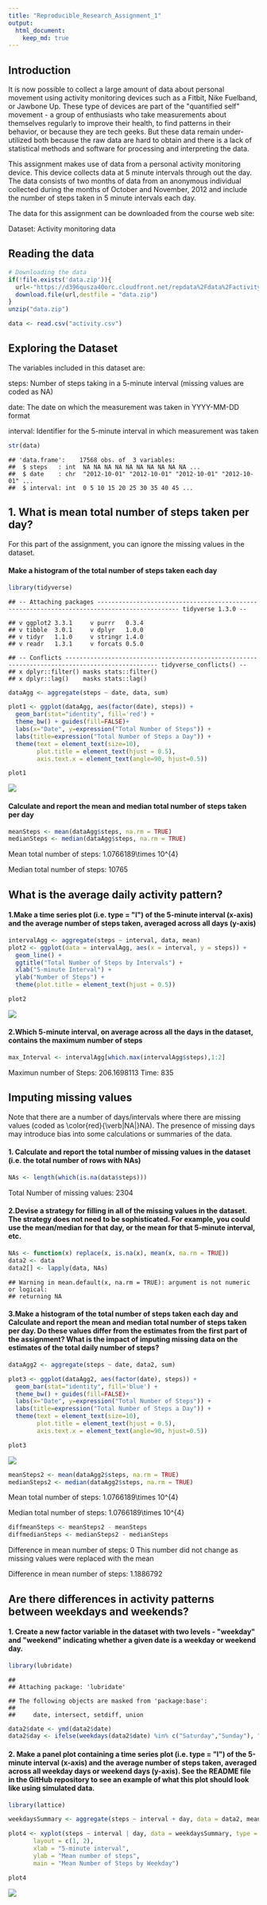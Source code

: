 ```yaml
---
title: "Reproducible_Research_Assignment_1"
output: 
  html_document:
    keep_md: true
---
```




## Introduction

It is now possible to collect a large amount of data about personal movement using activity monitoring devices such as a Fitbit, Nike Fuelband, or Jawbone Up. These type of devices are part of the "quantified self" movement - a group of enthusiasts who take measurements about themselves regularly to improve their health, to find patterns in their behavior, or because they are tech geeks. But these data remain under-utilized both because the raw data are hard to obtain and there is a lack of statistical methods and software for processing and interpreting the data.

This assignment makes use of data from a personal activity monitoring device. This device collects data at 5 minute intervals through out the day. The data consists of two months of data from an anonymous individual collected during the months of October and November, 2012 and include the number of steps taken in 5 minute intervals each day.

The data for this assignment can be downloaded from the course web site:

Dataset: Activity monitoring data

## Reading the data


```r
# Downloading the data
if(!file.exists('data.zip')){
  url<-"https://d396qusza40orc.cloudfront.net/repdata%2Fdata%2Factivity.zip"
  download.file(url,destfile = "data.zip")
}
unzip("data.zip")

data <- read.csv("activity.csv") 
```

## Exploring the Dataset

The variables included in this dataset are:

steps: Number of steps taking in a 5-minute interval (missing values are coded as NA)

date: The date on which the measurement was taken in YYYY-MM-DD format

interval: Identifier for the 5-minute interval in which measurement was taken


```r
str(data)
```

```
## 'data.frame':	17568 obs. of  3 variables:
##  $ steps   : int  NA NA NA NA NA NA NA NA NA NA ...
##  $ date    : chr  "2012-10-01" "2012-10-01" "2012-10-01" "2012-10-01" ...
##  $ interval: int  0 5 10 15 20 25 30 35 40 45 ...
```



## 1. What is mean total number of steps taken per day?
For this part of the assignment, you can ignore the missing values in the dataset.

#### Make a histogram of the total number of steps taken each day

```r
library(tidyverse)
```

```
## -- Attaching packages --------------------------------------------------------------------------------------------- tidyverse 1.3.0 --
```

```
## v ggplot2 3.3.1     v purrr   0.3.4
## v tibble  3.0.1     v dplyr   1.0.0
## v tidyr   1.1.0     v stringr 1.4.0
## v readr   1.3.1     v forcats 0.5.0
```

```
## -- Conflicts ------------------------------------------------------------------------------------------------ tidyverse_conflicts() --
## x dplyr::filter() masks stats::filter()
## x dplyr::lag()    masks stats::lag()
```

```r
dataAgg <- aggregate(steps ~ date, data, sum)
```


```r
plot1 <- ggplot(dataAgg, aes(factor(date), steps)) +
  geom_bar(stat="identity", fill='red') +
  theme_bw() + guides(fill=FALSE)+
  labs(x="Date", y=expression("Total Number of Steps")) + 
  labs(title=expression("Total Number of Steps a Day")) +
  theme(text = element_text(size=10),
        plot.title = element_text(hjust = 0.5),
        axis.text.x = element_text(angle=90, hjust=0.5))

plot1
```

![](PA1_template_files/figure-html/plot1-1.png)<!-- -->


#### Calculate and report the mean and median total number of steps taken per day

```r
meanSteps <- mean(dataAgg$steps, na.rm = TRUE)
medianSteps <- median(dataAgg$steps, na.rm = TRUE)
```
Mean total number of steps: 1.0766189\times 10^{4}

Median total number of steps:  10765





## What is the average daily activity pattern?
#### 1.Make a time series plot (i.e. type = "l") of the 5-minute interval (x-axis) and the average number of steps taken, averaged across all days (y-axis)

```r
intervalAgg <- aggregate(steps ~ interval, data, mean)
plot2 <- ggplot(data = intervalAgg, aes(x = interval, y = steps)) +
  geom_line() +
  ggtitle("Total Number of Steps by Intervals") +
  xlab("5-minute Interval") +
  ylab("Number of Steps") +
  theme(plot.title = element_text(hjust = 0.5))

plot2
```

![](PA1_template_files/figure-html/plot2-1.png)<!-- -->


#### 2.Which 5-minute interval, on average across all the days in the dataset, contains the maximum number of steps


```r
max_Interval <- intervalAgg[which.max(intervalAgg$steps),1:2]
```
Maximun number of Steps: 206.1698113
Time: 835





## Imputing missing values
Note that there are a number of days/intervals where there are missing values (coded as \color{red}{\verb|NA|}NA). The presence of missing days may introduce bias into some calculations or summaries of the data.

#### 1. Calculate and report the total number of missing values in the dataset (i.e. the total number of rows with NAs)



```r
NAs <- length(which(is.na(data$steps)))
```
Total Number of missing values: 2304


#### 2.Devise a strategy for filling in all of the missing values in the dataset. The strategy does not need to be sophisticated. For example, you could use the mean/median for that day, or the mean for that 5-minute interval, etc.



```r
NAs <- function(x) replace(x, is.na(x), mean(x, na.rm = TRUE))
data2 <- data
data2[] <- lapply(data, NAs)
```

```
## Warning in mean.default(x, na.rm = TRUE): argument is not numeric or logical:
## returning NA
```


#### 3.Make a histogram of the total number of steps taken each day and Calculate and report the mean and median total number of steps taken per day. Do these values differ from the estimates from the first part of the assignment? What is the impact of imputing missing data on the estimates of the total daily number of steps?


```r
dataAgg2 <- aggregate(steps ~ date, data2, sum)

plot3 <- ggplot(dataAgg2, aes(factor(date), steps)) +
  geom_bar(stat="identity", fill='blue') +
  theme_bw() + guides(fill=FALSE)+
  labs(x="Date", y=expression("Total Number of Steps")) + 
  labs(title=expression("Total Number of Steps a Day")) +
  theme(text = element_text(size=10),
        plot.title = element_text(hjust = 0.5),
        axis.text.x = element_text(angle=90, hjust=0.5))

plot3
```

![](PA1_template_files/figure-html/plot3-1.png)<!-- -->


```r
meanSteps2 <- mean(dataAgg2$steps, na.rm = TRUE)
medianSteps2 <- median(dataAgg2$steps, na.rm = TRUE)
```
Mean total number of steps: 1.0766189\times 10^{4}

Median total number of steps:  1.0766189\times 10^{4}


```r
diffmeanSteps <- meanSteps2 - meanSteps
diffmedianSteps <- medianSteps2 - medianSteps
```

Difference in mean number of steps: 0 This number did not change as missing values were replaced with the mean

Difference in mean number of steps: 1.1886792 





## Are there differences in activity patterns between weekdays and weekends?

#### 1. Create a new factor variable in the dataset with two levels - "weekday" and "weekend" indicating whether a given date is a weekday or weekend day.



```r
library(lubridate)
```

```
## 
## Attaching package: 'lubridate'
```

```
## The following objects are masked from 'package:base':
## 
##     date, intersect, setdiff, union
```

```r
data2$date <- ymd(data2$date)
data2$day <- ifelse(weekdays(data2$date) %in% c("Saturday","Sunday"), "Weekday", "Weekend")
```


#### 2. Make a panel plot containing a time series plot (i.e. type = "l") of the 5-minute interval (x-axis) and the average number of steps taken, averaged across all weekday days or weekend days (y-axis). See the README file in the GitHub repository to see an example of what this plot should look like using simulated data.


```r
library(lattice)

weekdaysSummary <- aggregate(steps ~ interval + day, data = data2, mean)

plot4 <- xyplot(steps ~ interval | day, data = weekdaysSummary, type = "l", lwd = 2,
       layout = c(1, 2), 
       xlab = "5-minute interval", 
       ylab = "Mean number of steps",
       main = "Mean Number of Steps by Weekday")

plot4
```

![](PA1_template_files/figure-html/plot4-1.png)<!-- -->


